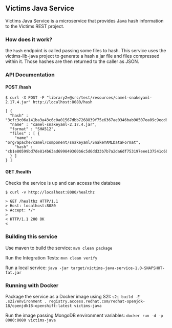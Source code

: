 ## Victims Java Service

Victims Java Service is a microservice that provides Java hash information to the Victims REST project. 

### How does it work?

the `hash` endpoint is called passing some files to hash. This service uses the victims-lib-java project to generate a hash a jar file and files compressed within it. Those hashes are then returned to the caller as JSON.

### API Documentation

#### POST /hash 

```
$ curl -X POST -F "library2=@src/test/resources/camel-snakeyaml-2.17.4.jar" http://localhost:8080/hash

[ {
  "hash" : "3cfc3c06a141ba3a43c6c0a01567dbb7268839f75e6367ae0346bab90507ea09c9ecd829ecec3f030ed727c0beaa09da8c08835a8ddc27054a03f800fa049a0a",
  "name" : "camel-snakeyaml-2.17.4.jar",
  "format" : "SHA512",
  "files" : [ {
    "name" : "org/apache/camel/component/snakeyaml/SnakeYAMLDataFormat",
    "hash" : "cb1e80599bd7de814b63ad699849360b6c5d6dd33b7b7a2da6df753197eee137541c6bfde704c5ab8521e6b7dfb436d57f102f369fc0af36738668e4d1d0ff55"
  } ]
} ]
```


#### GET /health

Checks the service is up and can access the database

```
$ curl -v http://localhost:8080/healthz

> GET /healthz HTTP/1.1
> Host: localhost:8080
> Accept: */*
> 
< HTTP/1.1 200 OK
< 

```

### Building this service

Use maven to build the service:
`mvn clean package`

Run the Integration Tests:
`mvn clean verify`

Run a local service:
`java -jar target/victims-java-service-1.0-SNAPSHOT-fat.jar`

### Running with Docker

Package the service as a Docker image using S2I:
`s2i build -E .s2i/environment . registry.access.redhat.com/redhat-openjdk-18/openjdk18-openshift:latest victims-java`

Run the image passing MongoDB environment variables:
`docker run -d -p 8080:8080 victims-java`

